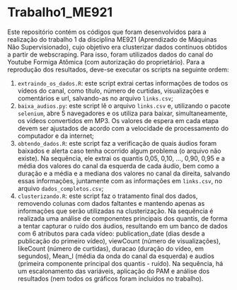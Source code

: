 # Trabalho1_ME921
Este repositório contém os códigos que foram desenvolvidos para a realização do trabalho 1 da disciplina ME921 (Aprendizado de Máquinas Não Supervisionado), cujo objetivo era clusterizar dados contínuos obtidos a partir de webscraping. Para isso, foram utilizados dados do canal do Youtube Formiga Atômica (com autorização do proprietário).
Para a reprodução dos resultados, deve-se executar os scripts na seguinte ordem:
 1. ```extraindo_os_dados.R```: este script extrai certas informações de todos os vídeos do canal, como título, número de curtidas, visualizações e comentários e url, salvando-as no arquivo ```links.csv```;
 2. ```baixa_audios.py```: este script lê o arquivo ```links.csv``` e, utilizando o pacote ```selenium```, abre 5 navegadores e os utiliza para baixar, simultaneamente, os vídeos convertidos em MP3. Os valores de espera em cada etapa devem ser ajustados de acordo com a velocidade de processamento do computador e da internet;
 3. ```obtendo_dados.R```: este script faz a verificação de quais áudios foram baixados e alerta caso tenha ocorrido algum problema (o arquivo não existe). Na sequência, ele extrai os quantis 0,05, 0,10, ..., 0,90, 0,95 e a média dos valores do canal da esquerda de cada áudio, bem como a duração e a média e a mediana dos valores no canal da direita, salvando essas informações, juntamente com as informações em ```links.csv```, no arquivo ```dados_completos.csv```;
 4. ```clusterizando.R```: este script faz o tratamento final dos dados, removendo colunas com dados faltantes e mantendo apenas as informações que serão utilizadas na clusterização. Na sequência é realizada uma análise de componentes principais dos quantis, de forma a tentar capturar o ruído dos áudios, resultando em um banco de dados com 6 atributos para cada vídeo: publication_date (dias desde a publicação do primeiro vídeo), viewCount (número de visualizações), likeCount (número de curtidas), duracao (duração do vídeo, em segundos), Mean_l (média da onda do canal da esquerda) e audios (primeira componente principal dos quantis - ruído). Na sequência, há um escalonamento das variáveis, aplicação do PAM e análise dos resultados (nem todos os gráficos foram incluídos no trabalho).
